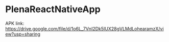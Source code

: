 # PlenaReactNativeApp

APK link: https://drive.google.com/file/d/1o6L_7VnI2Dk5IUX28gVLMdLohearamzX/view?usp=sharing
